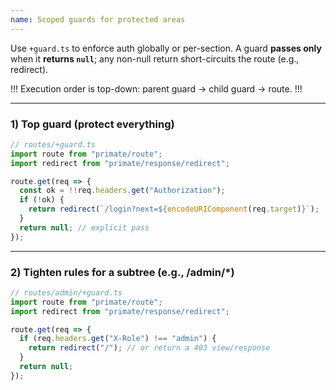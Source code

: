 ```yaml
---
name: Scoped guards for protected areas
---
```


Use `+guard.ts` to enforce auth globally or per-section. A guard **passes only** when it
**returns `null`**; any non-null return short-circuits the route (e.g., redirect).

!!!
Execution order is top-down: parent guard → child guard → route.
!!!

---

### 1) Top guard (protect everything)

```ts
// routes/+guard.ts
import route from "primate/route";
import redirect from "primate/response/redirect";

route.get(req => {
  const ok = !!req.headers.get("Authorization");
  if (!ok) {
    return redirect(`/login?next=${encodeURIComponent(req.target)}`);
  }
  return null; // explicit pass
});
```

---

### 2) Tighten rules for a subtree (e.g., /admin/*)

```ts
// routes/admin/+guard.ts
import route from "primate/route";
import redirect from "primate/response/redirect";

route.get(req => {
  if (req.headers.get("X-Role") !== "admin") {
    return redirect("/"); // or return a 403 view/response
  }
  return null;
});
```

